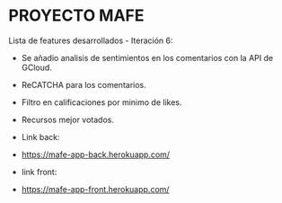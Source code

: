 # PROYECTO MAFE

Lista de features desarrollados - Iteración 6:

* Se añadio analisis de sentimientos en los comentarios con la API de GCloud.
* ReCATCHA para los comentarios.
* Filtro en calificaciones por minimo de likes.
* Recursos mejor votados. 

* Link back:
* https://mafe-app-back.herokuapp.com/
* link front: 
* https://mafe-app-front.herokuapp.com/


